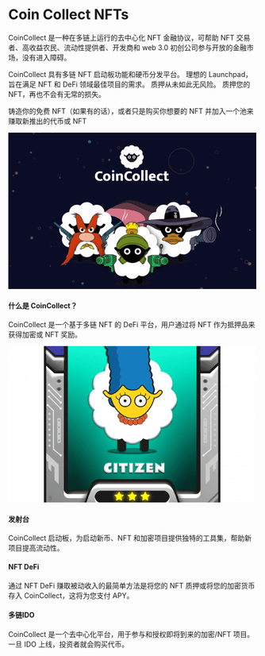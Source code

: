 # Coin Collect NFTs

<p>CoinCollect 是一种在多链上运行的去中心化 NFT 金融协议，可帮助 NFT 交易者、高收益农民、流动性提供者、开发商和 web 3.0 初创公司参与开放的金融市场，没有进入障碍。</p>
<p>CoinCollect 具有多链 NFT 启动板功能和硬币分发平台。 理想的 Launchpad，旨在满足 NFT 和 DeFi 领域最佳项目的需求。 质押从未如此无风险。 质押您的 NFT，再也不会有无常的损失。</p>
<p>铸造你的免费 NFT（如果有的话），或者只是购买你想要的 NFT 并加入一个池来赚取新推出的代币或 NFT</p>

![isdgn](isdgn.png)



#### 什么是 CoinCollect？

CoinCollect 是一个基于多链 NFT 的 DeFi 平台，用户通过将 NFT 作为抵押品来获得加密或 NFT 奖励。

![sidbgni](sidbgni.png)

#### 发射台

CoinCollect 启动板，为启动新币、NFT 和加密项目提供独特的工具集，帮助新项目提高流动性。

#### NFT DeFi

通过 NFT DeFi 赚取被动收入的最简单方法是将您的 NFT 质押或将您的加密货币存入 CoinCollect，这将为您支付 APY。

#### 多链IDO

CoinCollect 是一个去中心化平台，用于参与和授权即将到来的加密/NFT 项目。一旦 IDO 上线，投资者就会购买代币。
